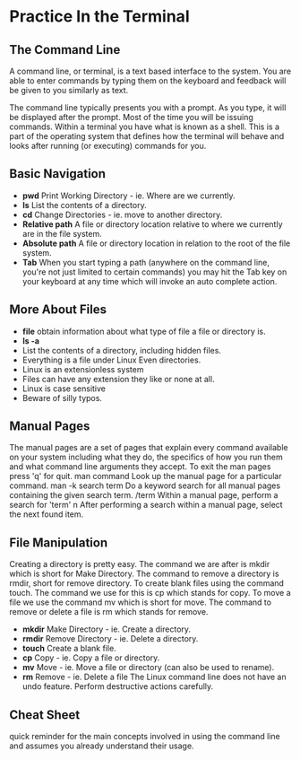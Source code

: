 # Practice In the Terminal

## The Command Line
A command line, or terminal, is a text based interface to the system. You are able to enter commands by typing them on the keyboard and feedback will be given to you similarly as text.

The command line typically presents you with a prompt. As you type, it will be displayed after the prompt. Most of the time you will be issuing commands.
Within a terminal you have what is known as a shell. This is a part of the operating system that defines how the terminal will behave and looks after running (or executing) commands for you.

## Basic Navigation
- **pwd**
Print Working Directory - ie. Where are we currently.
- **ls**
List the contents of a directory.
- **cd**
Change Directories - ie. move to another directory.
- **Relative path**
A file or directory location relative to where we currently are in the file system.
- **Absolute path**
A file or directory location in relation to the root of the file system.
- **Tab**
When you start typing a path (anywhere on the command line, you're not just limited to certain commands) you may hit the Tab key on your keyboard at any time which will invoke an auto complete action.

## More About Files
- **file**
obtain information about what type of file a file or directory is.
- **ls -a**
- List the contents of a directory, including hidden files.
- Everything is a file under Linux
Even directories.
- Linux is an extensionless system
- Files can have any extension they like or none at all.
- Linux is case sensitive
- Beware of silly typos.

## Manual Pages 
The manual pages are a set of pages that explain every command available on your system including what they do, the specifics of how you run them and what command line arguments they accept.
To exit the man pages press 'q' for quit.
man command
Look up the manual page for a particular command.
man -k search term
Do a keyword search for all manual pages containing the given search term.
/term
Within a manual page, perform a search for 'term'
n
After performing a search within a manual page, select the next found item.

## File Manipulation
Creating a directory is pretty easy. The command we are after is mkdir which is short for Make Directory.
The command to remove a directory is rmdir, short for remove directory.
To create blank files using the command touch.
The command we use for this is cp which stands for copy.
To move a file we use the command mv which is short for move.
The command to remove or delete a file is rm which stands for remove.
- **mkdir**
Make Directory - ie. Create a directory.
- **rmdir**
Remove Directory - ie. Delete a directory.
- **touch**
Create a blank file.
- **cp**
Copy - ie. Copy a file or directory.
- **mv**
Move - ie. Move a file or directory (can also be used to rename).
- **rm**
Remove - ie. Delete a file
The Linux command line does not have an undo feature. Perform destructive actions carefully.

## Cheat Sheet
quick reminder for the main concepts involved in using the command line and assumes you already understand their usage.
